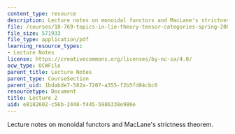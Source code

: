 ```yaml
---
content_type: resource
description: Lecture notes on monoidal functors and MacLane's strictness theorem.
file: /courses/18-769-topics-in-lie-theory-tensor-categories-spring-2009/e8182602c56b2448f4455986338e986e_MIT18_769S09_lec02.pdf
file_size: 571933
file_type: application/pdf
learning_resource_types:
- Lecture Notes
license: https://creativecommons.org/licenses/by-nc-sa/4.0/
ocw_type: OCWFile
parent_title: Lecture Notes
parent_type: CourseSection
parent_uid: 1bdabde7-582a-7207-a355-f2b5fd84cbc6
resourcetype: Document
title: Lecture 2
uid: e8182602-c56b-2448-f445-5986338e986e
---
```

Lecture notes on monoidal functors and MacLane's strictness theorem.